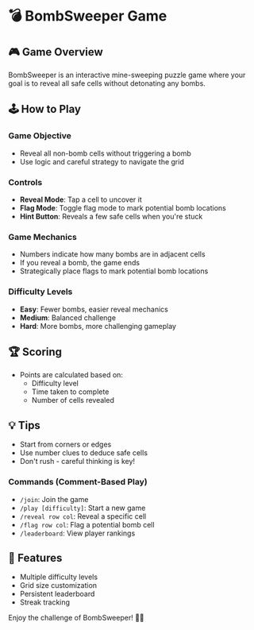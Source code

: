 # 💣 BombSweeper Game

## 🎮 Game Overview
BombSweeper is an interactive mine-sweeping puzzle game where your goal is to reveal all safe cells without detonating any bombs.

## 🕹️ How to Play

### Game Objective
- Reveal all non-bomb cells without triggering a bomb
- Use logic and careful strategy to navigate the grid

### Controls
- **Reveal Mode**: Tap a cell to uncover it
- **Flag Mode**: Toggle flag mode to mark potential bomb locations
- **Hint Button**: Reveals a few safe cells when you're stuck

### Game Mechanics
- Numbers indicate how many bombs are in adjacent cells
- If you reveal a bomb, the game ends
- Strategically place flags to mark potential bomb locations

### Difficulty Levels
- **Easy**: Fewer bombs, easier reveal mechanics
- **Medium**: Balanced challenge
- **Hard**: More bombs, more challenging gameplay

## 🏆 Scoring
- Points are calculated based on:
  - Difficulty level
  - Time taken to complete
  - Number of cells revealed

## 💡 Tips
- Start from corners or edges
- Use number clues to deduce safe cells
- Don't rush - careful thinking is key!

### Commands (Comment-Based Play)
- `/join`: Join the game
- `/play [difficulty]`: Start a new game
- `/reveal row col`: Reveal a specific cell
- `/flag row col`: Flag a potential bomb cell
- `/leaderboard`: View player rankings

## 🌟 Features
- Multiple difficulty levels
- Grid size customization
- Persistent leaderboard
- Streak tracking

Enjoy the challenge of BombSweeper! 🚩💥